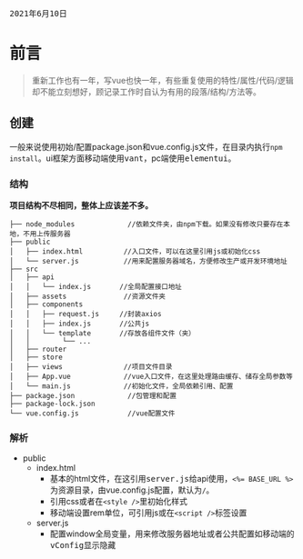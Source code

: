 <kbd> 2021年6月10日 </kbd>  
  
# 前言  
  
> 重新工作也有一年，写vue也快一年，有些重复使用的特性/属性/代码/逻辑却不能立刻想好，顾记录工作时自认为有用的段落/结构/方法等。  
  
## 创建  
  
一般来说使用初始/配置package.json和vue.config.js文件，在目录内执行`npm install`。ui框架方面移动端使用<kbd>vant</kbd>，pc端使用<kbd>elementui</kbd>。  
  
### 结构  
  
__项目结构不尽相同，整体上应该差不多。__  
  
```
├── node_modules             //依赖文件夹，由npm下载。如果没有修改只要存在本地，不用上传服务器  
├── public  
│   ├── index.html          //入口文件，可以在这里引用js或初始化css  
│   └── server.js           //用来配置服务器域名，方便修改生产或开发环境地址  
├── src  
│   ├── api  
│   │   └── index.js       //全局配置接口地址  
│   ├── assets              //资源文件夹  
│   ├── components  
│   │   ├── request.js     //封装axios  
│   │   ├── index.js       //公共js  
│   │   └── template       //存放各组件文件（夹）  
│   │        └── ...  
│   ├── router
│   ├── store
│   ├── views               //项目文件目录  
│   ├── App.vue             //vue入口文件，在这里处理路由缓存、储存全局参数等  
│   └── main.js             //初始化文件，全局依赖引用、配置  
├── package.json             //包管理和配置  
├── package-lock.json  
└── vue.config.js            //vue配置文件  
```
  
### 解析
- public
    - index.html
        - 基本的html文件，在这引用<kbd>server.js</kbd>给api使用，`<%= BASE_URL %>`为资源目录，由vue.config.js配置，默认为`/`。
        - 引用css或者在`<style />`里初始化样式
        - 移动端设置rem单位，可引用js或在`<script />`标签设置
    - server.js
        - 配置window全局变量，用来修改服务器地址或者公共配置如移动端的<kbd>vConfig</kbd>显示隐藏


